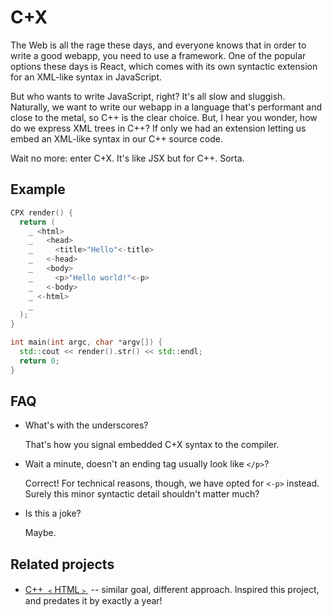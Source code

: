  C+X
=====

The Web is all the rage these days, and everyone knows that in order to write
a good webapp, you need to use a framework.  One of the popular options these
days is React, which comes with its own syntactic extension for an XML-like
syntax in JavaScript.

But who wants to write JavaScript, right?  It's all slow and sluggish.
Naturally, we want to write our webapp in a language that's performant and
close to the metal, so C++ is the clear choice.  But, I hear you wonder, how
do we express XML trees in C++?  If only we had an extension letting us embed
an XML-like syntax in our C++ source code.

Wait no more: enter C+X.  It's like JSX but for C++.  Sorta.


## Example
```cpp
CPX render() {
  return (
    _ <html>
    _   <head>
    _     <title>"Hello"<-title>
    _   <-head>
    _   <body>
    _     <p>"Hello world!"<-p>
    _   <-body>
    _ <-html>
    _
  );
}

int main(int argc, char *argv[]) {
  std::cout << render().str() << std::endl;
  return 0;
}
```


## FAQ

* What's with the underscores?

  That's how you signal embedded C+X syntax to the compiler.

* Wait a minute, doesn't an ending tag usually look like `</p>`?

  Correct!  For technical reasons, though, we have opted for `<-p>` instead.
  Surely this minor syntactic detail shouldn't matter much?

* Is this a joke?

  Maybe.


## Related projects
* [C++ ﹤HTML﹥][cpp-html] -- similar goal, different approach.  Inspired this
  project, and predates it by exactly a year!

[cpp-html]: https://github.com/jfbastien/cpp-html
